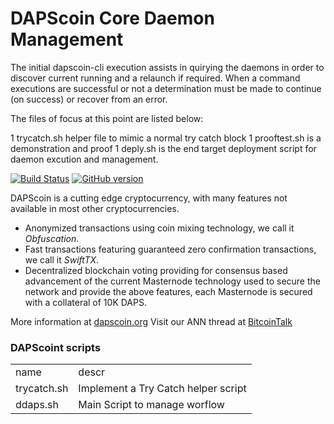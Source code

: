 DAPScoin Core Daemon Management
=====================================

The initial dapscoin-cli execution assists in quirying the daemons in order to discover current running and a relaunch if required.  When a command executions are successful or not a determination must be made to continue (on success) or recover from an error.

The files of focus at this point are listed below:
 
   1 trycatch.sh helper file to mimic a normal try catch block
   1 prooftest.sh is a demonstration and proof
   1 deply.sh is the end target deployment script for daemon excution and management.


[![Build Status](https://travis-ci.org/DAPScoin-Project/DAPScoin.svg?branch=master)](https://travis-ci.org/DAPScoin-Project/DAPScoin) [![GitHub version](https://badge.fury.io/gh/DAPScoin-Project%2FDAPScoin.svg)](https://badge.fury.io/gh/DAPScoin-Project%2FDAPScoin)

DAPScoin is a cutting edge cryptocurrency, with many features not available in most other cryptocurrencies.
- Anonymized transactions using coin mixing technology, we call it _Obfuscation_.
- Fast transactions featuring guaranteed zero confirmation transactions, we call it _SwiftTX_.
- Decentralized blockchain voting providing for consensus based advancement of the current Masternode
  technology used to secure the network and provide the above features, each Masternode is secured
  with a collateral of 10K DAPS.

More information at [dapscoin.org](http://www.dapscoin.org) Visit our ANN thread at [BitcoinTalk](http://www.bitcointalk.org/index.php?topic=1262920)

### DAPScoint scripts
<table>
<tr><td>name</td><td>descr</td></tr>
<tr><td>trycatch.sh</td><td>Implement a Try Catch helper script</td></tr>
 <tr><td>ddaps.sh</td><td>Main Script to manage worflow</td></tr> 
</table>
